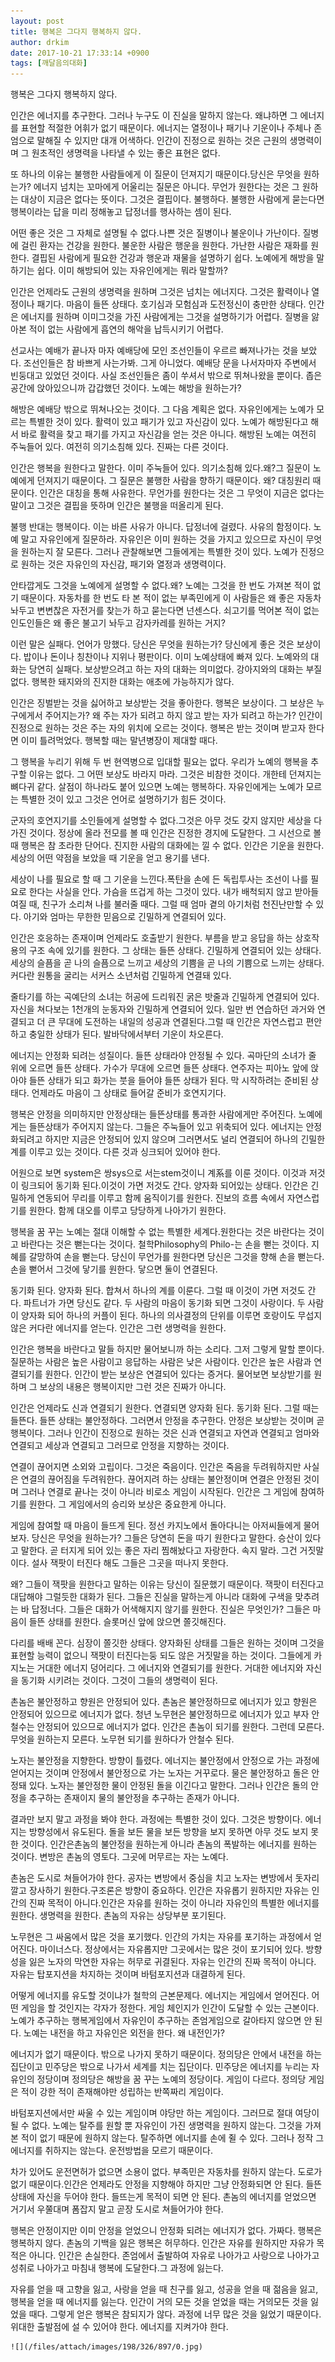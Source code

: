 ```yaml
---
layout: post
title: 행복은 그다지 행복하지 않다.
author: drkim
date: 2017-10-21 17:33:14 +0900
tags: [깨달음의대화]
---
```





   행복은 그다지 행복하지 않다.


  



  인간은 에너지를 추구한다. 그러나 누구도 이 진실을 말하지 않는다. 왜냐하면 그 에너지를 표현할 적절한 어휘가 없기 때문이다. 에너지는 열정이나 패기나 기운이나 주체나 존엄으로 말해질 수 있지만 대개 어색하다. 인간이 진정으로 원하는 것은 근원의 생명력이며 그 원초적인 생명력을 나타낼 수 있는 좋은 표현은 없다.



  


  또 하나의 이유는 불행한 사람들에게 이 질문이 던져지기 때문이다.당신은 무엇을 원하는가? 에너지 넘치는 꼬마에게 어울리는 질문은 아니다. 무언가 원한다는 것은 그 원하는 대상이 지금은 없다는 뜻이다. 그것은 결핍이다. 불행하다. 불행한 사람에게 묻는다면 행복이라는 답을 미리 정해놓고 답정너를 행사하는 셈이 된다.



  


  어떤 좋은 것은 그 자체로 설명될 수 없다.나쁜 것은 질병이나 불운이나 가난이다. 질병에 걸린 환자는 건강을 원한다. 불운한 사람은 행운을 원한다. 가난한 사람은 재화를 원한다. 결핍된 사람에게 필요한 건강과 행운과 재물을 설명하기 쉽다. 노예에게 해방을 말하기는 쉽다. 이미 해방되어 있는 자유인에게는 뭐라 말할까?


  



  인간은 언제라도 근원의 생명력을 원하며 그것은 넘치는 에너지다. 그것은 활력이나 열정이나 패기다. 마음이 들뜬 상태다. 호기심과 모험심과 도전정신이 충만한 상태다. 인간은 에너지를 원하며 이미그것을 가진 사람에게는 그것을 설명하기가 어렵다. 질병을 앓아본 적이 없는 사람에게 흡연의 해악을 납득시키기 어렵다.



  


  선교사는 예배가 끝나자 마자 예배당에 모인 조선인들이 우르르 빠져나가는 것을 보았다. 조선인들은 참 바쁘게 사는가봐. 그게 아니었다. 예배당 문을 나서자마자 주변에서 빈둥대고 있었던 것이다. 사실 조선인들은 좀이 쑤셔서 밖으로 뛰쳐나왔을 뿐이다. 좁은 공간에 앉아있으니까 갑갑했던 것이다. 노예는 해방을 원하는가?


  



  해방은 예배당 밖으로 뛰쳐나오는 것이다. 그 다음 계획은 없다. 자유인에게는 노예가 모르는 특별한 것이 있다. 활력이 있고 패기가 있고 자신감이 있다. 노예가 해방된다고 해서 바로 활력을 찾고 패기를 가지고 자신감을 얻는 것은 아니다. 해방된 노예는 여전히 주눅들어 있다. 여전히 의기소침해 있다. 진짜는 다른 것이다.


  



  인간은 행복을 원한다고 말한다. 이미 주눅들어 있다. 의기소침해 있다.왜?그 질문이 노예에게 던져지기 때문이다. 그 질문은 불행한 사람을 향하기 때문이다. 왜? 대칭원리 때문이다. 인간은 대칭을 통해 사유한다. 무언가를 원한다는 것은 그 무엇이 지금은 없다는 말이고 그것은 결핍을 뜻하며 인간은 불행을 떠올리게 된다.


  



  불행 반대는 행복이다. 이는 바른 사유가 아니다. 답정너에 걸렸다. 사유의 함정이다. 노예 말고 자유인에게 질문하라. 자유인은 이미 원하는 것을 가지고 있으므로 자신이 무엇을 원하는지 잘 모른다. 그러나 관찰해보면 그들에게는 특별한 것이 있다. 노예가 진정으로 원하는 것은 자유인의 자신감, 패기와 열정과 생명력이다.



  


  안타깝게도 그것을 노예에게 설명할 수 없다.왜? 노예는 그것을 한 번도 가져본 적이 없기 때문이다. 자동차를 한 번도 타 본 적이 없는 부족민에게 이 사람들은 왜 좋은 자동차 놔두고 변변찮은 자전거를 찾는가 하고 묻는다면 넌센스다. 쇠고기를 먹어본 적이 없는 인도인들은 왜 좋은 불고기 놔두고 감자카레를 원하는 거지?


  



  이런 말은 실패다. 언어가 망했다. 당신은 무엇을 원하는가? 당신에게 좋은 것은 보상이다. 밥이나 돈이나 칭찬이나 지위나 평판이다. 이미 노예상태에 빠져 있다. 노예와의 대화는 당연히 실패다. 보상받으려고 하는 자의 대화는 의미없다. 강아지와의 대화는 부질없다. 행복한 돼지와의 진지한 대화는 애초에 가능하지가 않다.


  



  인간은 징벌받는 것을 싫어하고 보상받는 것을 좋아한다. 행복은 보상이다. 그 보상은 누구에게서 주어지는가? 왜 주는 자가 되려고 하지 않고 받는 자가 되려고 하는가? 인간이 진정으로 원하는 것은 주는 자의 위치에 오르는 것이다. 행복은 받는 것이며 받고자 한다면 이미 틀려먹었다. 행복할 때는 말년병장이 제대할 때다.


  



  그 행복을 누리기 위해 두 번 현역병으로 입대할 필요는 없다. 우리가 노예의 행복을 추구할 이유는 없다. 그 어떤 보상도 바라지 마라. 그것은 비참한 것이다. 개한테 던져지는 뼈다귀 같다. 살점이 하나라도 붙어 있으면 노예는 행복하다. 자유인에게는 노예가 모르는 특별한 것이 있고 그것은 언어로 설명하기가 힘든 것이다.



  


  군자의 호연지기를 소인들에게 설명할 수 없다.그것은 아무 것도 갖지 않지만 세상을 다 가진 것이다. 정상에 올라 전모를 볼 때 인간은 진정한 경지에 도달한다. 그 시선으로 볼 때 행복은 참 초라한 단어다. 진지한 사람의 대화에는 낄 수 없다. 인간은 기운을 원한다.세상의 어떤 약점을 보았을 때 기운을 얻고 용기를 낸다.



  


  세상이 나를 필요로 할 때 그 기운을 느낀다.폭탄을 손에 든 독립투사는 조선이 나를 필요로 한다는 사실을 안다. 가슴을 뜨겁게 하는 그것이 있다. 내가 배척되지 않고 받아들여질 때, 친구가 소리쳐 나를 불러줄 때다. 그럴 때 엄마 곁의 아기처럼 천진난만할 수 있다. 아기와 엄마는 무한한 믿음으로 긴밀하게 연결되어 있다.



  


  인간은 호응하는 존재이며 언제라도 호출받기 원한다. 부름을 받고 응답을 하는 상호작용의 구조 속에 있기를 원한다. 그 상태는 들뜬 상태다. 긴밀하게 연결되어 있는 상태다. 세상의 슬픔을 곧 나의 슬픔으로 느끼고 세상의 기쁨을 곧 나의 기쁨으로 느끼는 상태다. 커다란 원통을 굴리는 서커스 소년처럼 긴밀하게 연결돼 있다.



  


  줄타기를 하는 곡예단의 소녀는 허공에 드리워진 굵은 밧줄과 긴밀하게 연결되어 있다. 자신을 쳐다보는 1천개의 눈동자와 긴밀하게 연결되어 있다. 일만 번 연습하던 과거와 연결되고 더 큰 무대에 도전하는 내일의 성공과 연결된다.그럴 때 인간은 자연스럽고 편안하고 충일한 상태가 된다. 발바닥에서부터 기운이 차오른다.



  


  에너지는 안정화 되려는 성질이다. 들뜬 상태라야 안정될 수 있다. 곡마단의 소녀가 줄 위에 오르면 들뜬 상태다. 가수가 무대에 오르면 들뜬 상태다. 연주자는 피아노 앞에 앉아야 들뜬 상태가 되고 화가는 붓을 들어야 들뜬 상태가 된다. 막 시작하려는 준비된 상태다. 언제라도 마음이 그 상태로 들어갈 준비가 호연지기다.



  


  행복은 안정을 의미하지만 안정상태는 들뜬상태를 통과한 사람에게만 주어진다. 노예에게는 들뜬상태가 주어지지 않는다. 그들은 주눅들어 있고 위축되어 있다. 에너지는 안정화되려고 하지만 지금은 안정되어 있지 않으며 그러면서도 널리 연결되어 하나의 긴밀한 계를 이루고 있는 것이다. 다른 것과 싱크되어 있어야 한다.


  



  어원으로 보면 system은 쌍sys으로 서는stem것이니 계系를 이룬 것이다. 이것과 저것이 링크되어 동기화 된다.이것이 가면 저것도 간다. 양자화 되어있는 상태다. 인간은 긴밀하게 연동되어 무리를 이루고 함께 움직이기를 원한다. 진보의 흐름 속에서 자연스럽기를 원한다. 함께 대오를 이루고 당당하게 나아가기 원한다.



  


  행복을 꿈 꾸는 노예는 절대 이해할 수 없는 특별한 세계다.원한다는 것은 바란다는 것이고 바란다는 것은 뻗는다는 것이다. 철학Philosophy의 Philo-는 손을 뻗는 것이다. 지혜를 갈망하여 손을 뻗는다. 당신이 무언가를 원한다면 당신은 그것을 향해 손을 뻗는다. 손을 뻗어서 그것에 닿기를 원한다. 닿으면 둘이 연결된다.



  


  동기화 된다. 양자화 된다. 합쳐서 하나의 계를 이룬다. 그럴 때 이것이 가면 저것도 간다. 파트너가 가면 당신도 같다. 두 사람의 마음이 동기화 되면 그것이 사랑이다. 두 사람이 양자화 되어 하나의 커플이 된다. 하나의 의사결정의 단위를 이루면 호랑이도 무섭지 않은 커다란 에너지를 얻는다. 인간은 그런 생명력을 원한다.


  



  인간은 행복을 바란다고 말들 하지만 물어보니까 하는 소리다. 그저 그렇게 말할 뿐이다. 질문하는 사람은 높은 사람이고 응답하는 사람은 낮은 사람이다. 인간은 높은 사람과 연결되기를 원한다. 인간이 받는 보상은 연결되어 있다는 증거다. 물어보면 보상받기를 원하며 그 보상의 내용은 행복이지만 그런 것은 진짜가 아니다.


  



  인간은 언제라도 신과 연결되기 원한다. 연결되면 양자화 된다. 동기화 된다. 그럴 때는 들뜬다. 들뜬 상태는 불안정하다. 그러면서 안정을 추구한다. 안정은 보상받는 것이며 곧 행복이다. 그러나 인간이 진정으로 원하는 것은 신과 연결되고 자연과 연결되고 엄마와 연결되고 세상과 연결되고 그러므로 안정을 지향하는 것이다.


  



  연결이 끊어지면 소외와 고립이다. 그것은 죽음이다. 인간은 죽음을 두려워하지만 사실은 연결의 끊어짐을 두려워한다. 끊어지려 하는 상태는 불안정이며 연결은 안정된 것이며 그러나 연결로 끝나는 것이 아니라 비로소 게임이 시작된다. 인간은 그 게임에 참여하기를 원한다. 그 게임에서의 승리와 보상은 중요한게 아니다.


  



  게임에 참여할 때 마음이 들뜨게 된다. 정선 카지노에서 돌아다니는 아저씨들에게 물어보자. 당신은 무엇을 원하는가? 그들은 당연히 돈을 따기 원한다고 말한다. 승산이 있다고 말한다. 곧 터지게 되어 있는 좋은 자리 찜해놨다고 자랑한다. 속지 말라. 그건 거짓말이다. 설사 잭팟이 터진다 해도 그들은 그곳을 떠나지 못한다.


  



  왜? 그들이 잭팟을 원한다고 말하는 이유는 당신이 질문했기 때문이다. 잭팟이 터진다고 대답해야 그럴듯한 대화가 된다. 그들은 진실을 말하는게 아니라 대화에 구색을 맞추려는 바 답정너다. 그들은 대화가 어색해지지 않기를 원한다. 진실은 무엇인가? 그들은 마음이 들뜬 상태를 원한다. 슬롯머신 앞에 앉으면 쫄깃해진다.


  



  다리를 배배 꼰다. 심장이 쫄깃한 상태다. 양자화된 상태를 그들은 원하는 것이며 그것을 표현할 능력이 없으니 잭팟이 터진다는둥 되도 않은 거짓말을 하는 것이다. 그들에게 카지노는 거대한 에너지 덩어리다. 그 에너지와 연결되기를 원한다. 거대한 에너지와 자신을 동기화 시키려는 것이다. 그것이 그들의 생명력이 된다.


  



  촌놈은 불안정하고 향원은 안정되어 있다. 촌놈은 불안정하므로 에너지가 있고 향원은 안정되어 있으므로 에너지가 없다. 청년 노무현은 불안정하므로 에너지가 있고 부자 안철수는 안정되어 있으므로 에너지가 없다. 인간은 촌놈이 되기를 원한다. 그런데 모른다. 무엇을 원하는지 모른다. 노무현 되기를 원하다가 안철수 된다.


  



  노자는 불안정을 지향한다. 방향이 틀렸다. 에너지는 불안정에서 안정으로 가는 과정에 얻어지는 것이며 안정에서 불안정으로 가는 노자는 거꾸로다. 물은 불안정하고 돌은 안정돼 있다. 노자는 불안정한 물이 안정된 돌을 이긴다고 말한다. 그러나 인간은 돌의 안정을 추구하는 존재이지 물의 불안정을 추구하는 존재가 아니다.



  


  결과만 보지 말고 과정을 봐야 한다. 과정에는 특별한 것이 있다. 그것은 방향이다. 에너지는 방향성에서 유도된다. 돌을 보든 물을 보든 방향을 보지 못하면 아무 것도 보지 못한 것이다. 인간은촌놈의 불안정을 원하는게 아니라 촌놈의 폭발하는 에너지를 원하는 것이다. 변방은 촌놈의 영토다. 그곳에 머무르는 자는 노예다.



  


  촌놈은 도시로 쳐들어가야 한다. 공자는 변방에서 중심을 치고 노자는 변방에서 돗자리 깔고 장사하기 원한다.구조론은 방향이 중요하다. 인간은 자유롭기 원하지만 자유는 인간의 진짜 목적이 아니다.인간은 자유를 원하는 것이 아니라 자유인의 특별한 에너지를 원한다. 생명력을 원한다. 촌놈의 자유는 상당부분 포기된다.



  


  노무현은 그 싸움에서 많은 것을 포기했다. 인간의 가치는 자유를 포기하는 과정에서 얻어진다. 마이너스다. 정상에서는 자유롭지만 그곳에서는 많은 것이 포기되어 있다. 방향성을 잃은 노자의 막연한 자유는 허무로 귀결된다. 자유는 인간의 진짜 목적이 아니다. 자유는 탑포지션을 차지하는 것이며 바텀포지션과 대결하게 된다.



  


  어떻게 에너지를 유도할 것이냐가 철학의 근본문제다. 에너지는 게임에서 얻어진다. 어떤 게임을 할 것인지는 각자가 정한다. 게임 체인지가 인간이 도달할 수 있는 근본이다. 노예가 추구하는 행복게임에서 자유인이 추구하는 존엄게임으로 갈아타지 않으면 안 된다. 노예는 내전을 하고 자유인은 외전을 한다. 왜 내전인가?



  


  에너지가 없기 때문이다. 밖으로 나가지 못하기 때문이다. 정의당은 안에서 내전을 하는 집단이고 민주당은 밖으로 나가서 세계를 치는 집단이다. 민주당은 에너지를 누리는 자유인의 정당이며 정의당은 해방을 꿈 꾸는 노예의 정당이다. 게임이 다르다. 정의당 게임은 적이 강한 적이 존재해야만 성립하는 반쪽짜리 게임이다.



  


  바텀포지션에서만 싸울 수 있는 게임이며 야당만 하는 게임이다. 그러므로 절대 여당이 될 수 없다. 노예는 탈주를 원할 뿐 자유인이 가진 생명력을 원하지 않는다. 그것을 가져본 적이 없기 때문에 원하지 않는다. 탈주하면 에너지를 손에 쥘 수 있다. 그러나 정작 그 에너지를 취하지는 않는다. 운전방법을 모르기 때문이다.



  


  차가 있어도 운전면허가 없으면 소용이 없다. 부족민은 자동차를 원하지 않는다. 도로가 없기 때문이다.인간은 언제라도 안정을 지향해야 하지만 그냥 안정화되면 안 된다. 들뜬 상태에 자신을 두어야 한다. 들뜨는게 목적이 되면 안 된다. 촌놈의 에너지를 얻었으면 거기서 우쭐대며 폼잡지 말고 곧장 도시로 쳐들어가야 한다.


  



  행복은 안정이지만 이미 안정을 얻었으니 안정화 되려는 에너지가 없다. 가짜다. 행복은 행복하지 않다. 촌놈의 기백을 잃은 행복은 허무하다. 인간은 자유를 원하지만 자유가 목적은 아니다. 인간은 손실한다. 존엄에서 출발하여 자유로 나아가고 사랑으로 나아가고 성취로 나아가고 마침내 행복에 도달한다.그 과정에 잃는다.



  


  자유를 얻을 때 고향을 잃고, 사랑을 얻을 때 친구를 잃고, 성공을 얻을 때 젊음을 잃고, 행복을 얻을 때 에너지를 잃는다. 인간이 거의 모든 것을 얻었을 때는 거의모든 것을 잃었을 때다. 그렇게 얻은 행복은 참되지가 않다. 과정에 너무 많은 것을 잃었기 때문이다. 위대한 출발점에 설 수 있어야 한다. 에너지를 지켜가야 한다.
  
  
    
  
  
    
  
  
    ![](/files/attach/images/198/326/897/0.jpg)